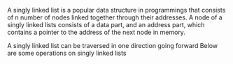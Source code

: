 A singly linked list is a popular data structure in programmings that consists of n number of nodes linked together through their addresses. A node of a singly linked lists consists of a data part, and an address part, which contains a pointer to the address of the next node in memory.

A singly linked list can be traversed in one direction going forward
Below are some operations on singly linked lists
